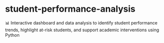 # student-performance-analysis
📊 Interactive dashboard and data analysis to identify student performance trends, highlight at-risk students, and support academic interventions using Python 
